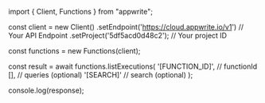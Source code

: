 import { Client, Functions } from "appwrite";

const client = new Client()
    .setEndpoint('https://cloud.appwrite.io/v1') // Your API Endpoint
    .setProject('5df5acd0d48c2'); // Your project ID

const functions = new Functions(client);

const result = await functions.listExecutions(
    '[FUNCTION_ID]', // functionId
    [], // queries (optional)
    '[SEARCH]' // search (optional)
);

console.log(response);
